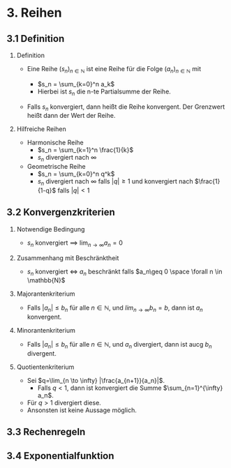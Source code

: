 # 3. Reihen

## 3.1 Definition

1. Definition

   - Eine Reihe $(s_n)_{n \in \mathbb{N}}$ ist eine Reihe für die Folge $(a_n)_{n \in \mathbb{N}}$ mit

     - $s_n = \sum_{k=0}^n a_k$
     - Hierbei ist $s_n$ die n-te Partialsumme der Reihe.

   - Falls $s_n$ konvergiert, dann heißt die Reihe konvergent. Der Grenzwert heißt dann der Wert der Reihe.

2. Hilfreiche Reihen
   - Harmonische Reihe
     - $s_n = \sum_{k=1}^n \frac{1}{k}$
     - $s_n$ divergiert nach $\infty$
   * Geometrische Reihe
     - $s_n = \sum_{k=0}^n q^k$
     - $s_n$ divergiert nach $\infty$ falls $|q| \geq 1$ und konvergiert nach $\frac{1}{1-q}$ falls $|q| < 1$

## 3.2 Konvergenzkriterien

1. Notwendige Bedingung
   - $s_n$ konvergiert $\implies$ $\lim_{n \to \infty} a_n = 0$
2. Zusammenhang mit Beschränktheit

   - $s_n$ konvergiert $\iff$ $a_n$ beschränkt falls $a_n\geq 0 \space \forall n \in \mathbb{N}$

3. Majorantenkriterium

   - Falls $|a_n| \leq b_n$ für alle $n \in \mathbb{N}$, und $lim_{n \to \infty} b_n = b$, dann ist $a_n$ konvergent.

4. Minorantenkriterium

   - Falls $|a_n| \leq b_n$ für alle $n \in \mathbb{N}$, und $a_n$ divergiert, dann ist aucg $b_n$ divergent.

5. Quotientenkriterium

   - Sei $q=\lim_{n \to \infty} |\frac{a_{n+1}}{a_n}|$.
     - Falls $q < 1$, dann ist konvergiert die Summe $\sum_{n=1}^{\infty} a_n$.
   - Für $q > 1$ divergiert diese.
   - Ansonsten ist keine Aussage möglich.

## 3.3 Rechenregeln

## 3.4 Exponentialfunktion
